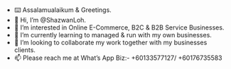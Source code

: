 - ⌨️ Assalamualaikum & Greetings.
- 👋 Hi, I’m @ShazwanLoh.
- 👀 I’m interested in Online E-Commerce, B2C & B2B Service Businesses.
- 🌱 I’m currently learning to managed & run with my own businesses.
- 💞️ I’m looking to collaborate my work together with my businesses clients.
- 📫 Please reach me at What’s App Biz:- +60133577127/ +60176735583

<!---
ShazwanLoh/ShazwanLoh is a ✨ special ✨ repository because its `README.md` (this file) appears on your GitHub profile.
You can click the Preview link to take a look at your changes.
--->
